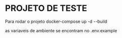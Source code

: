 # PROJETO DE TESTE

Para rodar o projeto docker-compose up -d --build

as variaveis de ambiente se encontram no .env.example
